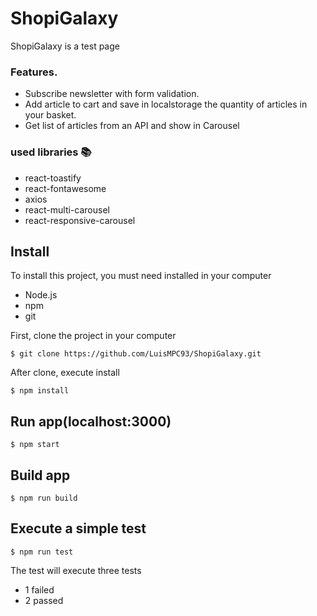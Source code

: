 # ShopiGalaxy
ShopiGalaxy is a test page

### Features.
- Subscribe newsletter with form validation.
- Add article to cart and save in localstorage the quantity of articles in your basket.
- Get list of articles from an API and show in Carousel

### used libraries 📚
- react-toastify
- react-fontawesome
- axios
- react-multi-carousel
- react-responsive-carousel

## Install
To install this project, you must need installed in your computer
- Node.js
- npm
- git

First, clone the project in your computer
```
$ git clone https://github.com/LuisMPC93/ShopiGalaxy.git
```
After clone, execute install
```
$ npm install 
```
## Run app(localhost:3000)
```
$ npm start
```
## Build app
```
$ npm run build
```

## Execute a simple test
```
$ npm run test
```
The test will execute three tests
- 1 failed
- 2 passed